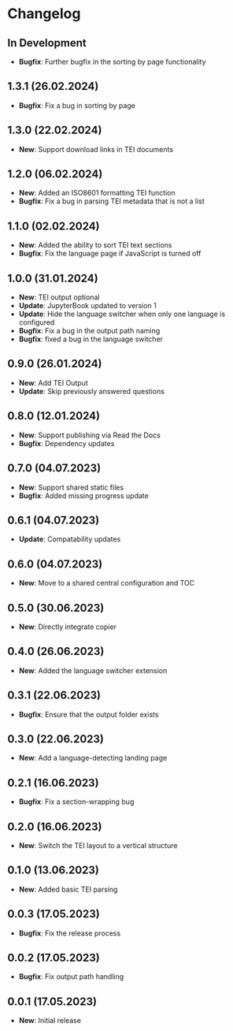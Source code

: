 # Changelog

## In Development

* **Bugfix**: Further bugfix in the sorting by page functionality

## 1.3.1 (26.02.2024)

* **Bugfix**: Fix a bug in sorting by page

## 1.3.0 (22.02.2024)

* **New**: Support download links in TEI documents

## 1.2.0 (06.02.2024)

* **New**: Added an ISO8601 formatting TEI function
* **Bugfix**: Fix a bug in parsing TEI metadata that is not a list

## 1.1.0 (02.02.2024)

* **New**: Added the ability to sort TEI text sections
* **Bugfix**: Fix the language page if JavaScript is turned off

## 1.0.0 (31.01.2024)

* **New**: TEI output optional
* **Update**: JupyterBook updated to version 1
* **Update**: Hide the language switcher when only one language is configured
* **Bugfix**: Fix a bug in the output path naming
* **Bugfix**: fixed a bug in the language switcher

## 0.9.0 (26.01.2024)

* **New**: Add TEI Output
* **Update**: Skip previously answered questions

## 0.8.0 (12.01.2024)

* **New**: Support publishing via Read the Docs
* **Bugfix**: Dependency updates

## 0.7.0 (04.07.2023)

* **New**: Support shared static files
* **Bugfix**: Added missing progress update

## 0.6.1 (04.07.2023)

* **Update**: Compatability updates

## 0.6.0 (04.07.2023)

* **New**: Move to a shared central configuration and TOC

## 0.5.0 (30.06.2023)

* **New**: Directly integrate copier

## 0.4.0 (26.06.2023)

* **New**: Added the language switcher extension

## 0.3.1 (22.06.2023)

* **Bugfix**: Ensure that the output folder exists

## 0.3.0 (22.06.2023)

* **New**: Add a language-detecting landing page

## 0.2.1 (16.06.2023)

* **Bugfix**: Fix a section-wrapping bug

## 0.2.0 (16.06.2023)

* **New**: Switch the TEI layout to a vertical structure

## 0.1.0 (13.06.2023)

* **New**: Added basic TEI parsing

## 0.0.3 (17.05.2023)

* **Bugfix**: Fix the release process

## 0.0.2 (17.05.2023)

* **Bugfix**: Fix output path handling

## 0.0.1 (17.05.2023)

* **New**: Initial release
